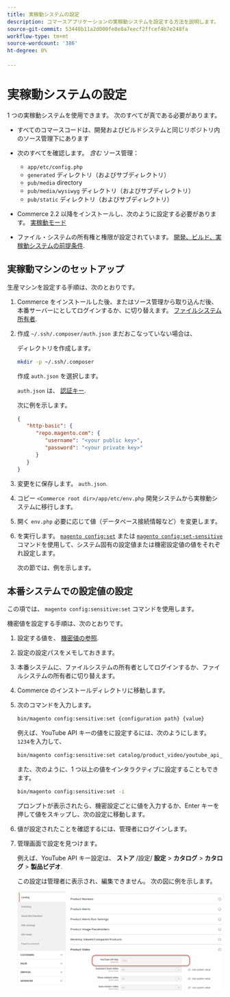 ```yaml
---
title: 実稼動システムの設定
description: コマースアプリケーションの実稼動システムを設定する方法を説明します。
source-git-commit: 53448b11a2d000fe8e8a7eecf2ffcef4b7e248fa
workflow-type: tm+mt
source-wordcount: '386'
ht-degree: 0%

---
```



# 実稼動システムの設定

1 つの実稼動システムを使用できます。 次のすべてが真である必要があります。

- すべてのコマースコードは、開発およびビルドシステムと同じリポジトリ内のソース管理下にあります
- 次のすべてを確認します。 _含む_ ソース管理：

   - `app/etc/config.php`
   - `generated` ディレクトリ（およびサブディレクトリ）
   - `pub/media` directory
   - `pub/media/wysiwyg` ディレクトリ（およびサブディレクトリ）
   - `pub/static` ディレクトリ（およびサブディレクトリ）

- Commerce 2.2 以降をインストールし、次のように設定する必要があります。 [実稼動モード](../bootstrap/application-modes.md#production-mode)
- ファイル・システムの所有権と権限が設定されています。 [開発、ビルド、実稼動システムの前提条件](../deployment/prerequisites.md).

## 実稼動マシンのセットアップ

生産マシンを設定する手順は、次のとおりです。

1. Commerce をインストールした後、またはソース管理から取り込んだ後、本番サーバーにとしてログインするか、に切り替えます。 [ファイルシステム所有者](https://glossary.magento.com/magento-file-system-owner).
1. 作成 `~/.ssh/.composer/auth.json` まだおこなっていない場合は、

   ディレクトリを作成します。

   ```bash
   mkdir -p ~/.ssh/.composer
   ```

   作成 `auth.json` を選択します。

   `auth.json` は、 [認証キー](https://devdocs.magento.com/guides/v2.4/install-gde/prereq/connect-auth.html).

   次に例を示します。

   ```json
   {
      "http-basic": {
         "repo.magento.com": {
            "username": "<your public key>",
            "password": "<your private key>"
         }
      }
   }
   ```

1. 変更をに保存します。 `auth.json`.
1. コピー `<Commerce root dir>/app/etc/env.php` 開発システムから実稼動システムに移行します。
1. 開く `env.php` 必要に応じて値（データベース接続情報など）を変更します。
1. を実行します。 [`magento config:set`](../cli/set-configuration-values.md) または [`magento config:set-sensitive`](../cli/set-configuration-values.md) コマンドを使用して、システム固有の設定値または機密設定値の値をそれぞれ設定します。

   次の節では、例を示します。

## 本番システムでの設定値の設定

この項では、 `magento config:sensitive:set` コマンドを使用します。

機密値を設定する手順は、次のとおりです。

1. 設定する値を、 [機密値の参照](../reference/config-reference-sens.md).
1. 設定の設定パスをメモしておきます。
1. 本番システムに、ファイルシステムの所有者としてログインするか、ファイルシステムの所有者に切り替えます。
1. Commerce のインストールディレクトリに移動します。
1. 次のコマンドを入力します。

   ```bash
   bin/magento config:sensitive:set {configuration path} {value}
   ```

   例えば、YouTube API キーの値をに設定するには、次のようにします。 `1234`を入力して、

   ```bash
   bin/magento config:sensitive:set catalog/product_video/youtube_api_key 1234
   ```

   また、次のように、1 つ以上の値をインタラクティブに設定することもできます。

   ```bash
   bin/magento config:sensitive:set -i
   ```

   プロンプトが表示されたら、機密設定ごとに値を入力するか、Enter キーを押して値をスキップし、次の設定に移動します。

1. 値が設定されたことを確認するには、管理者にログインします。
1. 管理画面で設定を見つけます。

   例えば、YouTube API キー設定は、 **ストア** /設定/ **設定** > **カタログ** > **カタログ** > **製品ビデオ**.

   この設定は管理者に表示され、編集できません。 次の図に例を示します。

   ![管理者の機密設定](../../assets/configuration/sensitive-set.png)
